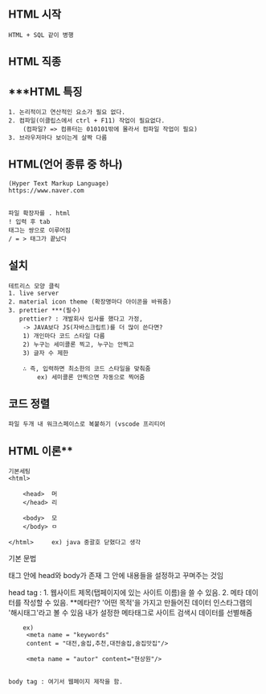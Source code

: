 ## HTML 시작
    HTML + SQL 같이 병행

## HTML 직종


## ***HTML 특징
    1. 논리적이고 연산적인 요소가 필요 없다.
    2. 컴파일(이클립스에서 ctrl + F11) 작업이 필요없다.
        (컴파일? => 컴퓨터는 010101밖에 몰라서 컴파일 작업이 필요)
    3. 브라우저마다 보이는게 살짝 다름

## HTML(언어 종류 중 하나)
    (Hyper Text Markup Language)
    https://www.naver.com

    
    파일 확장자를 . html 
    ! 입력 후 tab
    태그는 쌍으로 이루어짐
    / = > 태그가 끝났다

## 설치 
    테트리스 모양 클릭 
    1. live server 
    2. material icon theme (확장명마다 아이콘을 바꿔줌)
    3. prettier ***(필수)
       prettier? : 개발회사 입사를 했다고 가정,
        -> JAVA보다 JS(자바스크립트)를 더 많이 쓴다면? 
        1) 개인마다 코드 스타일 다름 
        2) 누구는 세미콜론 찍고, 누구는 안찍고
        3) 글자 수 제한

        ∴ 즉, 입력하면 최소한의 코드 스타일을 맞춰줌 
            ex) 세미콜론 안찍으면 자동으로 찍어줌

## 코드 정렬
    파일 두개 내 워크스페이스로 복붙하기 (vscode 프리티어


## HTML 이론**
    기본세팅
    <html>

        <head>  머
        </head> 리

        <body>  모
        </body> ㅁ   

    </html>     ex) java 중괄호 닫혔다고 생각
    
   기본 문법 
   <html> 태그 안에 head와 body가 존재
   그 안에 내용들을 설정하고 꾸며주는 것임

   head tag : 
        1. 웹사이트 제목(탭페이지에 있는 사이트 이름)을 쓸 수 있음.
        2. 메타 데이터를 작성할 수 있음.
        **메타란? '어떤 목적'을 가지고 만들어진 데이터
         인스타그램의 '해시태그'라고 볼 수 있음
         내가 설정한 메타태그로 사이트 검색시 데이터를 선별해줌
        
        ex)
         <meta name = "keywords"
         content = "대전,술집,추천,대전술집,술집맛집"/>

         <meta name = "autor" content="현상원"/>


    body tag : 여기서 웹페이지 제작을 함.
    

